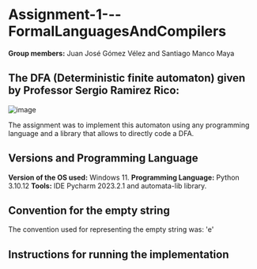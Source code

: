 # Assignment-1---FormalLanguagesAndCompilers

**Group members:** Juan José Gómez Vélez and Santiago Manco Maya

## The DFA (Deterministic finite automaton) given by Professor Sergio Ramirez Rico:

![image](https://github.com/Manco312/Assignment-1---FormalLanguagesAndCompilers/assets/129436458/15363993-4314-46bf-91e5-12b457c9c195)

The assignment was to implement this automaton using any programming language and a library that allows to directly code a DFA.

## Versions and Programming Language

**Version of the OS used:** Windows 11.
**Programming Language:** Python 3.10.12
**Tools:** IDE Pycharm 2023.2.1 and automata-lib library.

## Convention for the empty string

The convention used for representing the empty string was: 'e'

## Instructions for running the implementation




